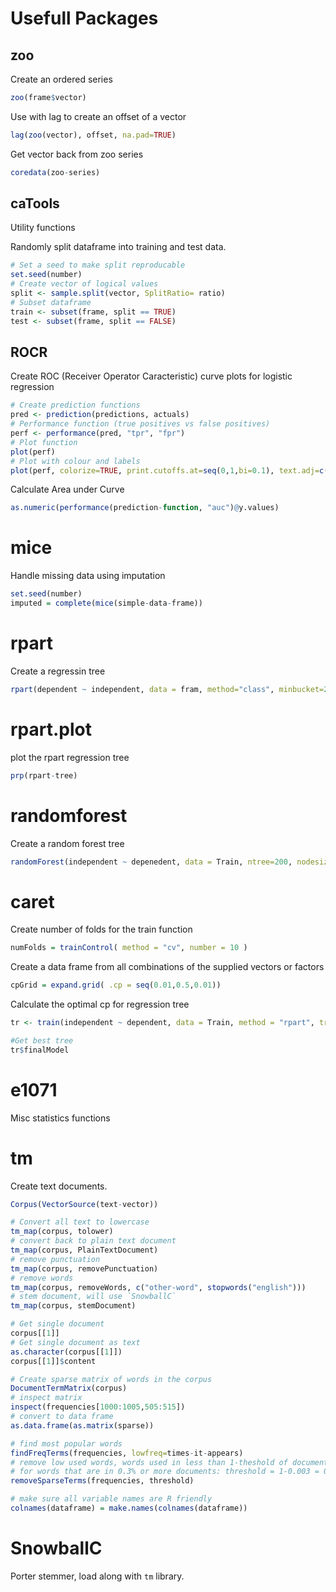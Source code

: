 Usefull Packages
==================

zoo
---

Create an ordered series

``` R
zoo(frame$vector)
```

Use with lag to create an offset of a vector

``` R
lag(zoo(vector), offset, na.pad=TRUE)
```

Get vector back from zoo series

``` R
coredata(zoo-series)
```

caTools
-------

Utility functions

Randomly split dataframe into training and test data.

``` R
# Set a seed to make split reproducable
set.seed(number)
# Create vector of logical values
split <- sample.split(vector, SplitRatio= ratio)
# Subset dataframe
train <- subset(frame, split == TRUE)
test <- subset(frame, split == FALSE)
```

ROCR
----

Create ROC (Receiver Operator Caracteristic) curve plots for logistic regression


``` R
# Create prediction functions
pred <- prediction(predictions, actuals)
# Performance function (true positives vs false positives)
perf <- performance(pred, "tpr", "fpr")
# Plot function
plot(perf)
# Plot with colour and labels
plot(perf, colorize=TRUE, print.cutoffs.at=seq(0,1,bi=0.1), text.adj=c(-0.2,1.7))
```

Calculate Area under Curve

``` R
as.numeric(performance(prediction-function, "auc")@y.values)
```

mice
=====

Handle missing data using imputation

``` R
set.seed(number)
imputed = complete(mice(simple-data-frame))
```

rpart
=====

Create a regressin tree

``` R
rpart(dependent ~ independent, data = fram, method="class", minbucket=25)
```

rpart.plot
==========

plot the rpart regression tree

``` R
prp(rpart-tree)
```

randomforest
============

Create a random forest tree

``` R
randomForest(independent ~ depenedent, data = Train, ntree=200, nodesize=25 )
```

caret
======

Create number of folds for the train function

``` R
numFolds = trainControl( method = "cv", number = 10 )
```

Create a data frame from all combinations of the supplied vectors or factors

``` R
cpGrid = expand.grid( .cp = seq(0.01,0.5,0.01))
```

Calculate the optimal cp for regression tree

``` R
tr <- train(independent ~ dependent, data = Train, method = "rpart", trControl = numFolds, tuneGrid = cpGrid )

#Get best tree
tr$finalModel
```

e1071
======

Misc statistics functions

tm
===

Create text documents.

``` R
Corpus(VectorSource(text-vector))
```

``` R
# Convert all text to lowercase
tm_map(corpus, tolower)
# convert back to plain text document
tm_map(corpus, PlainTextDocument)
# remove punctuation
tm_map(corpus, removePunctuation)
# remove words
tm_map(corpus, removeWords, c("other-word", stopwords("english")))
# stem document, will use `SnowballC`
tm_map(corpus, stemDocument)
```

``` R
# Get single document
corpus[[1]]
# Get single document as text
as.character(corpus[[1]])
corpus[[1]]$content
```

``` R
# Create sparse matrix of words in the corpus
DocumentTermMatrix(corpus)
# inspect matrix
inspect(frequencies[1000:1005,505:515])
# convert to data frame
as.data.frame(as.matrix(sparse))
```

``` R
# find most popular words
findFreqTerms(frequencies, lowfreq=times-it-appears)
# remove low used words, words used in less than 1-theshold of documents
# for words that are in 0.3% or more documents: threshold = 1-0.003 = 0.997
removeSparseTerms(frequencies, threshold)
```

``` R
# make sure all variable names are R friendly
colnames(dataframe) = make.names(colnames(dataframe))
```

SnowballC
==========

Porter stemmer, load along with `tm` library.